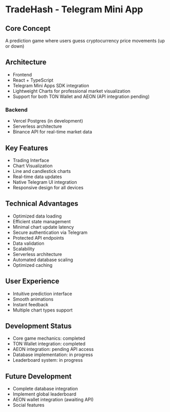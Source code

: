 # TradeHash - Telegram Mini App
## Core Concept
A prediction game where users guess cryptocurrency price movements (up or down)
## Architecture
- Frontend
- React + TypeScript
- Telegram Mini Apps SDK integration
- Lightweight Charts for professional market visualization
- Support for both TON Wallet and AEON (API integration pending)
### Backend
- Vercel Postgres (in development)
- Serverless architecture
- Binance API for real-time market data
## Key Features
- Trading Interface
- Chart Visualization
- Line and candlestick charts
- Real-time data updates
- Native Telegram UI integration
- Responsive design for all devices
## Technical Advantages
- Optimized data loading
- Efficient state management
- Minimal chart update latency
- Secure authentication via Telegram
- Protected API endpoints
- Data validation
- Scalability
- Serverless architecture
- Automated database scaling
- Optimized caching
## User Experience
- Intuitive prediction interface
- Smooth animations
- Instant feedback
- Multiple chart types support
## Development Status
- Core game mechanics: completed
- TON Wallet integration: completed
- AEON integration: pending API access
- Database implementation: in progress
- Leaderboard system: in progress
## Future Development
- Complete database integration
- Implement global leaderboard
- AEON wallet integration (awaiting API)
- Social features
